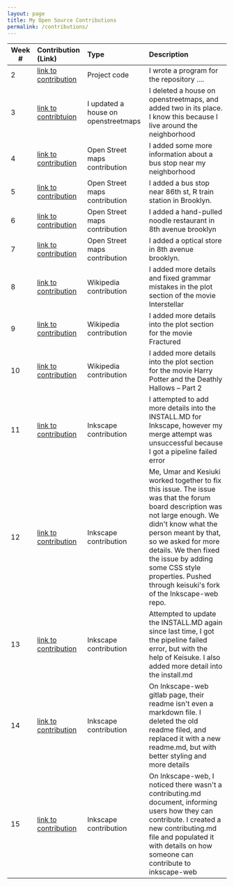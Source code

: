 ```yaml
---
layout: page
title: My Open Source Contributions
permalink: /contributions/
---
```


<!--
The first column, Contribution, must be a hyperlink to the actual contribution,
such as the Wikipedia edit or pull request, etc., with a suitable name.
Type of the contribution should be "Wikipedia edit", "OpenStreet Map feature",
"Project Documentation", "Project Code", "Blog Edit", etc.

The Description should include a brief summary of what you did.

Replace the first row below with your contribution and add new ones below it
following the same syntax.

-->





| Week #        | Contribution (Link)  | Type  | Description |
|---|:---|:---|:---|
|  2   | [link to contribution](https://github.com/stewartweiss/butterfly-network/blob/master/butterfly_edges.c)    | Project code    |   I wrote a program for the repository ....    |
|  3   | [link to contribtuion](https://www.openstreetmap.org/changeset/81034016)   |   I updated a house on openstreetmaps  |  I deleted a house on openstreetmaps, and added two in its place. I know this because I live around the neighborhood     |
|  4  |  [link to contribution](https://www.openstreetmap.org/changeset/81383560)   |   Open Street maps contribution  |   I added some more information about a bus stop near my neighborhood   |
|  5  |  [link to contribution](https://www.openstreetmap.org/changeset/81633657#map=19/40.62153/-74.02899)   |   Open Street maps contribution  |   I added a bus stop near 86th st, R train station in Brooklyn.    |
|  6  |  [link to contribution](https://www.openstreetmap.org/changeset/82633886)   |   Open Street maps contribution  |  I added a hand-pulled noodle restaurant in 8th avenue brooklyn    |
|  7  |  [link to contribution](https://www.openstreetmap.org/changeset/82634020)   |   Open Street maps contribution  |  I added a optical store in 8th avenue brooklyn.  |
|  8  |  [link to contribution](https://en.wikipedia.org/w/index.php?title=Interstellar_(film)&oldid=948552578)   |   Wikipedia contribution  |  I added more details and fixed grammar mistakes in the plot section of the movie Interstellar  |
|  9  |  [link to contribution](https://en.wikipedia.org/w/index.php?title=Fractured_(2019_film)&oldid=949230141)   |   Wikipedia contribution  |  I added more details into the plot section for the movie Fractured |
|  10  |  [link to contribution](https://en.wikipedia.org/w/index.php?title=Harry_Potter_and_the_Deathly_Hallows_%E2%80%93_Part_2&oldid=953180620)   |   Wikipedia contribution  |  I added more details into the plot section for the movie Harry Potter and the Deathly Hallows – Part 2 |
|  11  |  [link to contribution](https://gitlab.com/matter13311/inkscape/-/commit/bfab728fdde2a1cd9822a99d058bbc0bc4960fa5)   |   Inkscape contribution  |  I attempted to add more details into the INSTALL.MD for Inkscape, however my merge attempt was unsuccessful because I got a pipeline failed error |
|  12  |  [link to contribution](https://gitlab.com/Ks5810/inkscape-web/-/commit/b982b6a7aa6c0a30dc1566511884db619358aa40#note_335391407)   |   Inkscape contribution  |  Me, Umar and Kesiuki worked together to fix this issue. The issue was that the forum board description was not large enough. We didn't know what the person meant by that, so we asked for more details. We then fixed the issue by adding some CSS style properties. Pushed through keisuki's fork of the Inkscape-web repo. |
|  13  |  [link to contribution](https://gitlab.com/Ks5810/inkscape/-/commit/0800d1d913d05b2896dc5d690de2720a6a67cf5d)   |   Inkscape contribution  |  Attempted to update the INSTALL.MD again since last time, I got the pipeline failed error, but with the help of Keisuke. I also added more detail into the install.md |
|  14  |  [link to contribution](https://gitlab.com/matter13311/inkscape-web/-/commit/8691c9a02e0a9049d18a4032be4b34f902a67c74)   |   Inkscape contribution  |  On Inkscape-web gitlab page, their readme isn't even a markdown file. I deleted the old readme filed, and replaced it with a new readme.md, but with better styling and more details|
|  15  |  [link to contribution](https://gitlab.com/matter13311/inkscape-web/-/commit/7742dd814b058ecd68134fe087cb7c352f752a8d)   |   Inkscape contribution  |  On Inkscape-web, I noticed there wasn't a contributing.md document, informing users how they can contribute. I created a new contributing.md file and populated it with details on how someone can contribute to inkscape-web|






